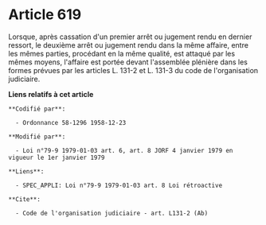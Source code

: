 # Article 619

Lorsque, après cassation d'un premier arrêt ou jugement rendu en dernier ressort, le deuxième arrêt ou jugement rendu dans la
même affaire, entre les mêmes parties, procédant en la même qualité, est attaqué par les mêmes moyens, l'affaire est portée
devant l'assemblée plénière dans les formes prévues par les articles L. 131-2 et L. 131-3 du code de l'organisation
judiciaire.

**Liens relatifs à cet article**

	**Codifié par**:

	  - Ordonnance 58-1296 1958-12-23

	**Modifié par**:

	  - Loi n°79-9 1979-01-03 art. 6, art. 8 JORF 4 janvier 1979 en vigueur le 1er janvier 1979

	**Liens**:

	  - SPEC_APPLI: Loi n°79-9 1979-01-03 art. 8 Loi rétroactive

	**Cite**:

	  - Code de l'organisation judiciaire - art. L131-2 (Ab)
